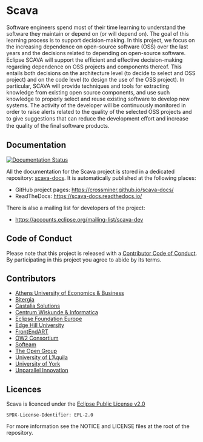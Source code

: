 
# Scava

Software engineers spend most of their time learning to understand the software they maintain or depend on (or will depend on). The goal of this learning process is to support decision-making. In this project, we focus on the increasing dependence on open-source software (OSS) over the last years and the decisions related to depending on open-source software. Eclipse SCAVA will support the eﬃcient and eﬀective decision-making regarding dependence on OSS projects and components thereof. This entails both decisions on the architecture level (to decide to select and OSS project) and on the code level (to design the use of the OSS project).  In particular, SCAVA will provide techniques and tools for extracting knowledge from existing open source components, and use such knowledge to properly select and reuse existing software to develop new systems. The activity of the developer will be continuously monitored in order to raise alerts related to the quality of the selected OSS projects and to give suggestions that can reduce the development eﬀort and increase the quality of the ﬁnal software products.


## Documentation

[![Documentation Status](https://readthedocs.org/projects/scava-docs/badge/?version=latest)](https://scava-docs.readthedocs.io/en/latest/?badge=latest)

All the documentation for the Scava project is stored in a dedicated repository: [scava-docs](https://github.com/crossminer/scava-docs). It is automatically published at the following places:

* GitHub project pages:  https://crossminer.github.io/scava-docs/
* ReadTheDocs: https://scava-docs.readthedocs.io/

There is also a mailing list for developers of the project:

* https://accounts.eclipse.org/mailing-list/scava-dev


## Code of Conduct

Please note that this project is released with a [Contributor Code of Conduct](https://www.contributor-covenant.org/version/1/4/code-of-conduct). By participating in this project you agree to abide by its terms.


## Contributors

* [Athens University of Economics & Business](https://www.dmst.aueb.gr/index.php/en/)
* [Bitergia](https://www.bitergia.com/)
* [Castalia Solutions](https://castalia.solutions)
* [Centrum Wiskunde & Informatica](https://www.cwi.nl/)
* [Eclipse Foundation Europe](https://eclipse.org/)
* [Edge Hill University](https://www.edgehill.ac.uk/computerscience/)
* [FrontEndART](https://frontendart.com/)
* [OW2 Consortium](https://www.ow2.org/)
* [Softeam](http://www.softeam.fr/)
* [The Open Group](https://www.opengroup.org/)
* [University of L’Aquila](http://www.disim.univaq.it/main/index.php)
* [University of York](http://www.cs.york.ac.uk/)
* [Unparallel Innovation](http://www.unparallel.pt/)


## Licences

Scava is licenced under the [Eclipse Public License v2.0](https://www.eclipse.org/legal/epl-2.0/)

    SPDX-License-Identifier: EPL-2.0

For more information see the NOTICE and LICENSE files at the root of the repository.
